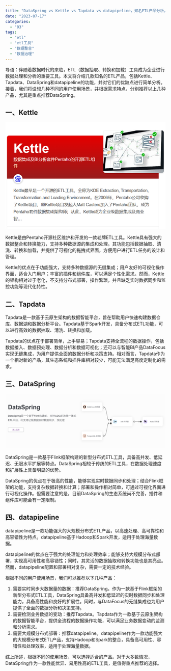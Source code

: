 ```yaml
---
title: "DataSpring vs Kettle vs Tapdata vs datapipeline，知名ETL产品分析，以及不同使用场景的选择？"
date: "2023-07-17"
categories: 
  - "03"
tags: 
  - "etl"
  - "etl工具"
  - "数据整合"
  - "数据治理"
---
```


导语：伴随着数据时代的来临，ETL（数据抽取、转换和加载）工具成为企业进行数据处理和分析的重要工具。本文将介绍几款知名的ETL产品，包括Kettle、Tapdata、DataSpring和datapipeline的功能，并对它们的优缺点进行简单分析。接着，我们将设想几种不同的用户使用场景，并根据需求特点，分别推荐以上几种产品，尤其是重点推荐DataSpring。

## 一、Kettle

![](images/1689131518-kettle.png)

Kettle是由Pentaho开源社区维护和开发的一款老牌ETL工具。Kettle具有强大的数据整合和转换能力，支持多种数据源的集成和处理。其功能包括数据抽取、清洗、转换和加载，并提供了可视化的拖拽式界面，方便用户进行ETL任务的设计和管理。

Kettle的优点在于功能强大，支持多种数据源的无缝集成；用户友好的可视化操作界面，适合入门用户；丰富的插件和组件库，可以满足个性化需求。然而，Kettle的架构相对过于老化，不支持分布式部署，操作繁琐，并且缺乏实时数据同步和监控功能等现代化特性。

## 二、Tapdata

Tapdata是一款基于云原生架构的数据智能平台，旨在帮助用户快速构建数据仓库、数据湖和数据分析平台。Tapdata基于Spark开发，具备分布式ETL功能，可以进行高效的数据抽取、清洗、转换和加载。

Tapdata的优点在于部署简单，上手容易；Tapdata支持全流程的数据操作，包括数据接入、数据预处理、数据分析和数据可视化；还可以与智能BI产品DataFocus实现无缝集成，为用户提供全面的数据分析和决策支持。相对而言，Tapdata作为一个相对新的产品，其生态系统和插件库相对较少，可能无法满足高度定制化的需求。

## 三、DataSpring

![dataspring](images/1685948911-%E5%B1%8F%E5%B9%95%E6%88%AA%E5%9B%BE-2023-06-05-104631.png)

DataSpring是一款基于Flink框架构建的新型分布式ETL工具，具备高并发、低延迟、无限水平扩展等特点。DataSpring相较于传统的ETL工具，在数据处理速度和扩展性上具备明显的优势。

DataSpring的优点在于极高的性能，能够实现实时数据同步和处理；结合Flink框架的功能，支持复杂数据转换和计算；部署和操作相对简单，可通过可视化界面进行可视化操作。但需要注意的是，目前DataSpring的生态系统尚不完善，插件和组件库可能会有一定限制。

## 四、datapipeline

datapipeline是一款功能强大的大规模分布式ETL产品，以高速处理、高可靠性和高容错性为特点。datapipeline基于Hadoop和Spark开发，适用于处理海量数据。

datapipeline的优点在于强大的处理能力和处理效率；能够支持大规模分布式部署，实现高可用性和高容错性；同时，其灵活的数据抽取和转换功能也是其亮点。然而，datapipeline配置和部署相对复杂，需要一定的技术经验。

根据不同的用户使用场景，我们可以推荐以下几种产品：

1. 需要实时同步大数据量的数据：推荐DataSpring。作为一款基于Flink框架的新型分布式ETL工具，DataSpring具备高并发和低延迟的实时数据同步和处理能力，具备高性能和良好的扩展性。同时，与DataFocus的无缝集成也为用户提供了全面的数据分析和决策支持。
2. 需要检测业务数据的变动：推荐Tapdata。Tapdata作为一款基于云原生架构的数据智能平台，提供全流程的数据操作功能，可以满足业务数据变动的监测和分析需求。
3. 需要大规模分布式部署：推荐datapipeline。datapipeline作为一款功能强大的大规模分布式ETL产品，支持Hadoop和Spark的整合，具备高可用性、容错性和处理效率，适用于处理海量数据。

综上所述，根据不同的使用场景，可以选择适合的产品。对于大多数情况，DataSpring作为一款性能优异、易用性高的ETL工具，是值得重点推荐的选择。
